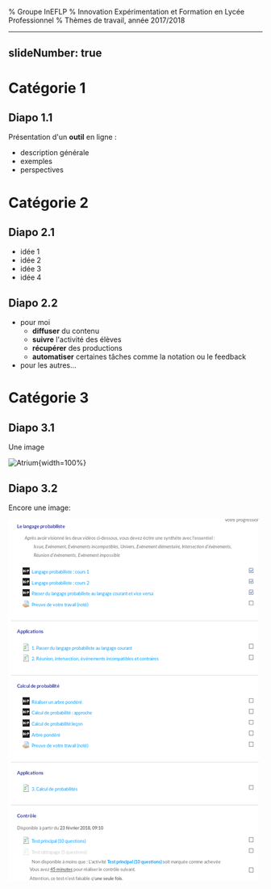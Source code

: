 % Groupe InEFLP
% Innovation Expérimentation et Formation en Lycée Professionnel
% Thèmes de travail, année 2017/2018

---
slideNumber: true
---



# Catégorie 1


## Diapo 1.1

Présentation d'un **outil** en ligne :

- description générale
- exemples
- perspectives




# Catégorie 2


## Diapo 2.1

- idée 1
- idée 2
- idée 3
- idée 4

 
## Diapo 2.2

- pour moi 
	- **diffuser** du contenu
	- **suivre** l'activité des élèves
	- **récupérer** des productions
	- **automatiser** certaines tâches comme la notation ou le feedback
- pour les autres…

  

# Catégorie 3



## Diapo 3.1

Une image 

![Atrium](/home/bouscadilla/eclipse-workspace/prez-moodle/res/fig-098.png){width=100%}


## Diapo 3.2

Encore une image:

![Un cours, vu par le prof](./res/fig-001.png)

